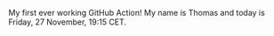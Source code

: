 My first ever working GitHub Action!
My name is Thomas and today is Friday, 27 November, 19:15 CET. 
